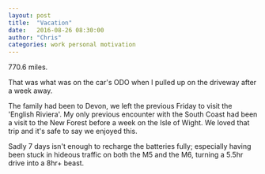 ```yaml
---
layout: post
title:  "Vacation"
date:   2016-08-26 08:30:00
author: "Chris"
categories: work personal motivation
---
```

770.6 miles.

That was what was on the car's ODO when I pulled up on the driveway after a week away.

The family had been to Devon, we left the previous Friday to visit the 'English Riviera'. My only previous encounter with the South Coast had been a visit to the New Forest before a week on the Isle of Wight. We loved that trip and it's safe to say we enjoyed this.

Sadly 7 days isn't enough to recharge the batteries fully; especially having been stuck in hideous traffic on both the M5 and the M6, turning a 5.5hr drive into a 8hr+ beast.
